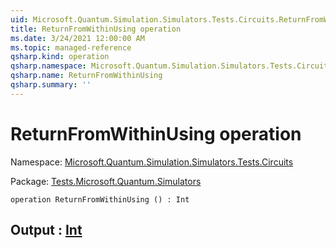 ```yaml
---
uid: Microsoft.Quantum.Simulation.Simulators.Tests.Circuits.ReturnFromWithinUsing
title: ReturnFromWithinUsing operation
ms.date: 3/24/2021 12:00:00 AM
ms.topic: managed-reference
qsharp.kind: operation
qsharp.namespace: Microsoft.Quantum.Simulation.Simulators.Tests.Circuits
qsharp.name: ReturnFromWithinUsing
qsharp.summary: ''
---
```


# ReturnFromWithinUsing operation

Namespace: [Microsoft.Quantum.Simulation.Simulators.Tests.Circuits](xref:Microsoft.Quantum.Simulation.Simulators.Tests.Circuits)

Package: [Tests.Microsoft.Quantum.Simulators](https://nuget.org/packages/Tests.Microsoft.Quantum.Simulators)




```qsharp
operation ReturnFromWithinUsing () : Int
```


## Output : [Int](xref:microsoft.quantum.lang-ref.int)

